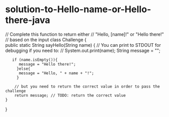 # solution-to-Hello-name-or-Hello-there-java

// Complete this function to return either
// "Hello, [name]!" or "Hello there!"
// based on the input
class Challenge {    
    public static String sayHello(String name) {
        // You can print to STDOUT for debugging if you need to:
       // System.out.print(name);
      String message = "";
      
       if (name.isEmpty()){
          message = "Hello there!";
         }else{
          message = "Hello, " + name + "!";
         }
        
        // but you need to return the correct value in order to pass the challenge
        return message; // TODO: return the correct value
    }
}    
